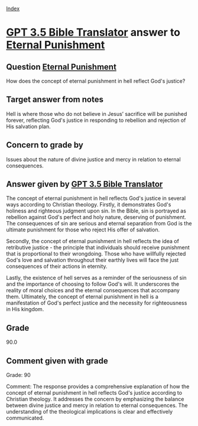 
[Index](../../index.md)
# [GPT 3.5 Bible Translator](../../answering_models/GPT_3.5_Bible_Translator.md) answer to [Eternal Punishment](../../questions/Eternal_Punishment.md)

## Question [Eternal Punishment](../../questions/Eternal_Punishment.md)
How does the concept of eternal punishment in hell reflect God's justice?

## Target answer from notes
Hell is where those who do not believe in Jesus’ sacrifice will be punished forever, reflecting God's justice in responding to rebellion and rejection of His salvation plan.

## Concern to grade by
Issues about the nature of divine justice and mercy in relation to eternal consequences.

## Answer given by [GPT 3.5 Bible Translator](../../answering_models/GPT_3.5_Bible_Translator.md)
The concept of eternal punishment in hell reflects God's justice in several ways according to Christian theology. Firstly, it demonstrates God's holiness and righteous judgment upon sin. In the Bible, sin is portrayed as rebellion against God's perfect and holy nature, deserving of punishment. The consequences of sin are serious and eternal separation from God is the ultimate punishment for those who reject His offer of salvation.

Secondly, the concept of eternal punishment in hell reflects the idea of retributive justice - the principle that individuals should receive punishment that is proportional to their wrongdoing. Those who have willfully rejected God's love and salvation throughout their earthly lives will face the just consequences of their actions in eternity.

Lastly, the existence of hell serves as a reminder of the seriousness of sin and the importance of choosing to follow God's will. It underscores the reality of moral choices and the eternal consequences that accompany them. Ultimately, the concept of eternal punishment in hell is a manifestation of God's perfect justice and the necessity for righteousness in His kingdom.

## Grade
90.0

## Comment given with grade
Grade: 90

Comment: The response provides a comprehensive explanation of how the concept of eternal punishment in hell reflects God's justice according to Christian theology. It addresses the concern by emphasizing the balance between divine justice and mercy in relation to eternal consequences. The understanding of the theological implications is clear and effectively communicated.
